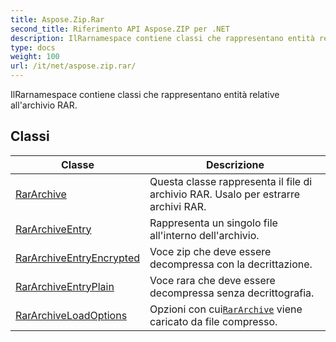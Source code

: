```yaml
---
title: Aspose.Zip.Rar
second_title: Riferimento API Aspose.ZIP per .NET
description: IlRarnamespace contiene classi che rappresentano entità relative allarchivio RAR.
type: docs
weight: 100
url: /it/net/aspose.zip.rar/
---
```

IlRarnamespace contiene classi che rappresentano entità relative all'archivio RAR.

## Classi

| Classe | Descrizione |
| --- | --- |
| [RarArchive](./rararchive/) | Questa classe rappresenta il file di archivio RAR. Usalo per estrarre archivi RAR. |
| [RarArchiveEntry](./rararchiveentry/) | Rappresenta un singolo file all'interno dell'archivio. |
| [RarArchiveEntryEncrypted](./rararchiveentryencrypted/) | Voce zip che deve essere decompressa con la decrittazione. |
| [RarArchiveEntryPlain](./rararchiveentryplain/) | Voce rara che deve essere decompressa senza decrittografia. |
| [RarArchiveLoadOptions](./rararchiveloadoptions/) | Opzioni con cui[`RarArchive`](../aspose.zip.rar/rararchive/) viene caricato da file compresso. |


